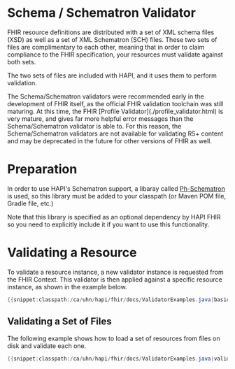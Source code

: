# Schema / Schematron Validator  

FHIR resource definitions are distributed with a set of XML schema files (XSD) as well as a set of XML Schematron (SCH) files. These two sets of files are complimentary to each other, meaning that in order to claim compliance to the FHIR specification, your resources must validate against both sets.

The two sets of files are included with HAPI, and it uses them to perform validation.

<div class="helpWarningCalloutBox">
<i class='fa fa-exclamation-triangle helpWarningCalloutBoxExclamation'></i>
The Schema/Schematron validators were recommended early in the development of FHIR itself, as the official FHIR validation toolchain was still maturing. At this time, the FHIR [Profile Validator](./profile_validator.html) is very mature, and gives far more helpful error messages than the Schema/Schematron validator is able to. For this reason, the Schema/Schematron validators are not available for validating R5+ content and may be deprecated in the future for other versions of FHIR as well.
</div>

# Preparation

In order to use HAPI's Schematron support, a libaray called [Ph-Schematron](https://github.com/phax/ph-schematron) is used, so this library must be added to your classpath (or Maven POM file, Gradle file, etc.)

Note that this library is specified as an optional dependency by HAPI FHIR so you need to explicitly include it if you want to use this functionality.

# Validating a Resource

To validate a resource instance, a new validator instance is requested from the FHIR Context. This validator is then applied against a specific resource instance, as shown in the example below.

```java
{{snippet:classpath:/ca/uhn/hapi/fhir/docs/ValidatorExamples.java|basicValidation}}
```

## Validating a Set of Files

The following example shows how to load a set of resources from files on disk and validate each one.

```java
{{snippet:classpath:/ca/uhn/hapi/fhir/docs/ValidatorExamples.java|validateFiles}}
```

